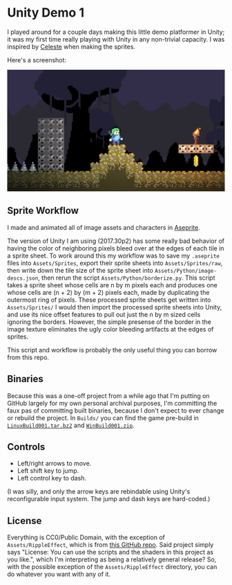 Unity Demo 1
============

I played around for a couple days making this little demo platformer in Unity; it was my first time really playing with Unity in any non-trivial capacity.
I was inspired by [Celeste](http://www.celestegame.com/) when making the sprites.

Here's a screenshot:

![Screenshot](https://github.com/petersn/unity-demo1/blob/master/screenshot.png)

Sprite Workflow
---------------

I made and animated all of image assets and characters in [Aseprite](https://www.aseprite.org/).

The version of Unity I am using (2017.30p2) has some really bad behavior of having the color of neighboring pixels bleed over at the edges of each tile in a sprite sheet.
To work around this my workflow was to save my `.aseprite` files into `Assets/Sprites`, export their sprite sheets into `Assets/Sprites/raw`, then write down the tile size of the sprite sheet into `Assets/Python/image-descs.json`, then rerun the script `Assets/Python/borderize.py`.
This script takes a sprite sheet whose cells are n by m pixels each and produces one whose cells are (n + 2) by (m + 2) pixels each, made by duplicating the outermost ring of pixels.
These processed sprite sheets get written into `Assets/Sprites/`
I would then import the processed sprite sheets into Unity, and use its nice offset features to pull out just the n by m sized cells ignoring the borders.
However, the simple presense of the border in the image texture eliminates the ugly color bleeding artifacts at the edges of sprites.

This script and workflow is probably the only useful thing you can borrow from this repo.

Binaries
--------

Because this was a one-off project from a while ago that I'm putting on GitHub largely for my own personal archival purposes, I'm committing the faux pas of committing built binaries, because I don't expect to ever change or rebuild the project.
In `Builds/` you can find the game pre-build in [`LinuxBuild001.tar.bz2`](https://github.com/petersn/unity-demo1/raw/master/Builds/LinuxBuild001.tar.bz2) and [`WinBuild001.zip`](https://github.com/petersn/unity-demo1/raw/master/Builds/WinBuild001.zip).

Controls
--------

* Left/right arrows to move.
* Left shift key to jump.
* Left control key to dash.

(I was silly, and only the arrow keys are rebindable using Unity's reconfigurable input system. The jump and dash keys are hard-coded.)

License
-------

Everything is CC0/Public Domain, with the exception of `Assets/RippleEffect`, which is from [this GitHub repo](https://github.com/keijiro/RippleEffect).
Said project simply says "License: You can use the scripts and the shaders in this project as you like.", which I'm interpreting as being a relatively general release?
So, with the possible exception of the `Assets/RippleEffect` directory, you can do whatever you want with any of it.

